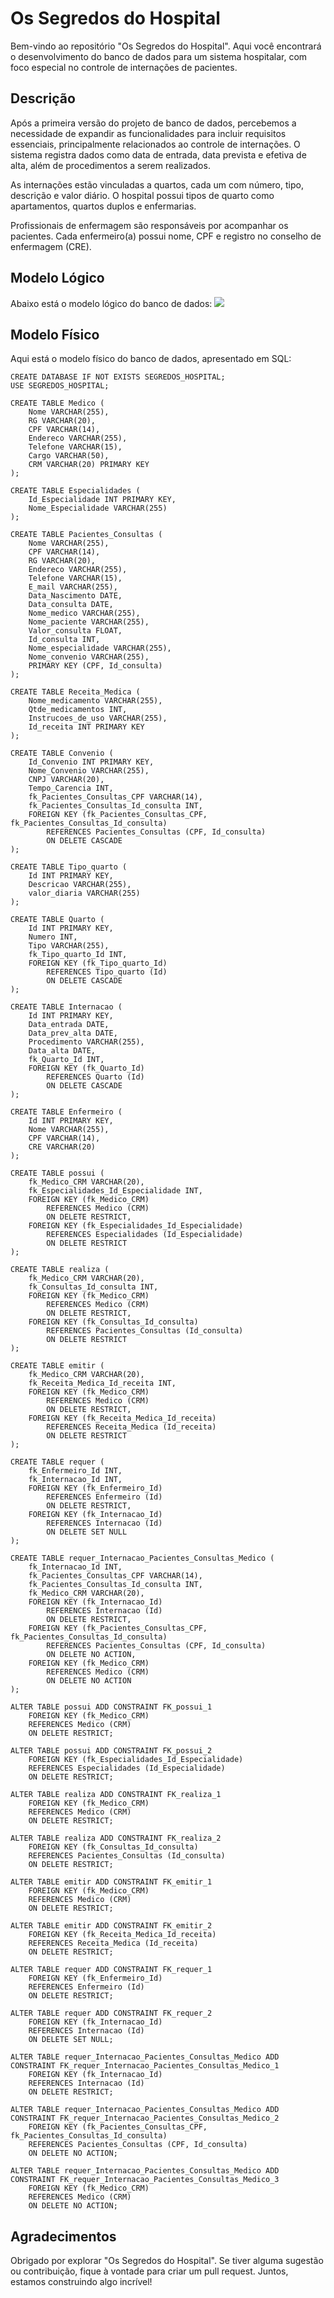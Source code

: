 # Os Segredos do Hospital

Bem-vindo ao repositório "Os Segredos do Hospital". Aqui você encontrará o desenvolvimento do banco de dados para um sistema hospitalar, com foco especial no controle de internações de pacientes.

## Descrição

Após a primeira versão do projeto de banco de dados, percebemos a necessidade de expandir as funcionalidades para incluir requisitos essenciais, principalmente relacionados ao controle de internações. O sistema registra dados como data de entrada, data prevista e efetiva de alta, além de procedimentos a serem realizados.

As internações estão vinculadas a quartos, cada um com número, tipo, descrição e valor diário. O hospital possui tipos de quarto como apartamentos, quartos duplos e enfermarias.

Profissionais de enfermagem são responsáveis por acompanhar os pacientes. Cada enfermeiro(a) possui nome, CPF e registro no conselho de enfermagem (CRE).

## Modelo Lógico

Abaixo está o modelo lógico do banco de dados:
<img src="https://github.com/AlG1601/Os-Segredos-do-Hospital/blob/main/img%20Modelo%20Conceitual%20-%20Os%20Segredos%20do%20Hospital.png" />

## Modelo Físico
Aqui está o modelo físico do banco de dados, apresentado em SQL:
``` MySQL
CREATE DATABASE IF NOT EXISTS SEGREDOS_HOSPITAL;
USE SEGREDOS_HOSPITAL;

CREATE TABLE Medico (
    Nome VARCHAR(255),
    RG VARCHAR(20),
    CPF VARCHAR(14),
    Endereco VARCHAR(255),
    Telefone VARCHAR(15),
    Cargo VARCHAR(50),
    CRM VARCHAR(20) PRIMARY KEY
);

CREATE TABLE Especialidades (
    Id_Especialidade INT PRIMARY KEY,
    Nome_Especialidade VARCHAR(255)
);

CREATE TABLE Pacientes_Consultas (
    Nome VARCHAR(255),
    CPF VARCHAR(14),
    RG VARCHAR(20),
    Endereco VARCHAR(255),
    Telefone VARCHAR(15),
    E_mail VARCHAR(255),
    Data_Nascimento DATE,
    Data_consulta DATE,
    Nome_medico VARCHAR(255),
    Nome_paciente VARCHAR(255),
    Valor_consulta FLOAT,
    Id_consulta INT,
    Nome_especialidade VARCHAR(255),
    Nome_convenio VARCHAR(255),
    PRIMARY KEY (CPF, Id_consulta)
);

CREATE TABLE Receita_Medica (
    Nome_medicamento VARCHAR(255),
    Qtde_medicamentos INT,
    Instrucoes_de_uso VARCHAR(255),
    Id_receita INT PRIMARY KEY
);

CREATE TABLE Convenio (
    Id_Convenio INT PRIMARY KEY,
    Nome_Convenio VARCHAR(255),
    CNPJ VARCHAR(20),
    Tempo_Carencia INT,
    fk_Pacientes_Consultas_CPF VARCHAR(14),
    fk_Pacientes_Consultas_Id_consulta INT,
    FOREIGN KEY (fk_Pacientes_Consultas_CPF, fk_Pacientes_Consultas_Id_consulta)
        REFERENCES Pacientes_Consultas (CPF, Id_consulta)
        ON DELETE CASCADE
);

CREATE TABLE Tipo_quarto (
    Id INT PRIMARY KEY,
    Descricao VARCHAR(255),
    valor_diaria VARCHAR(255)
);

CREATE TABLE Quarto (
    Id INT PRIMARY KEY,
    Numero INT,
    Tipo VARCHAR(255),
    fk_Tipo_quarto_Id INT,
    FOREIGN KEY (fk_Tipo_quarto_Id)
        REFERENCES Tipo_quarto (Id)
        ON DELETE CASCADE
);

CREATE TABLE Internacao (
    Id INT PRIMARY KEY,
    Data_entrada DATE,
    Data_prev_alta DATE,
    Procedimento VARCHAR(255),
    Data_alta DATE,
    fk_Quarto_Id INT,
    FOREIGN KEY (fk_Quarto_Id)
        REFERENCES Quarto (Id)
        ON DELETE CASCADE
);

CREATE TABLE Enfermeiro (
    Id INT PRIMARY KEY,
    Nome VARCHAR(255),
    CPF VARCHAR(14),
    CRE VARCHAR(20)
);

CREATE TABLE possui (
    fk_Medico_CRM VARCHAR(20),
    fk_Especialidades_Id_Especialidade INT,
    FOREIGN KEY (fk_Medico_CRM)
        REFERENCES Medico (CRM)
        ON DELETE RESTRICT,
    FOREIGN KEY (fk_Especialidades_Id_Especialidade)
        REFERENCES Especialidades (Id_Especialidade)
        ON DELETE RESTRICT
);

CREATE TABLE realiza (
    fk_Medico_CRM VARCHAR(20),
    fk_Consultas_Id_consulta INT,
    FOREIGN KEY (fk_Medico_CRM)
        REFERENCES Medico (CRM)
        ON DELETE RESTRICT,
    FOREIGN KEY (fk_Consultas_Id_consulta)
        REFERENCES Pacientes_Consultas (Id_consulta)
        ON DELETE RESTRICT
);

CREATE TABLE emitir (
    fk_Medico_CRM VARCHAR(20),
    fk_Receita_Medica_Id_receita INT,
    FOREIGN KEY (fk_Medico_CRM)
        REFERENCES Medico (CRM)
        ON DELETE RESTRICT,
    FOREIGN KEY (fk_Receita_Medica_Id_receita)
        REFERENCES Receita_Medica (Id_receita)
        ON DELETE RESTRICT
);

CREATE TABLE requer (
    fk_Enfermeiro_Id INT,
    fk_Internacao_Id INT,
    FOREIGN KEY (fk_Enfermeiro_Id)
        REFERENCES Enfermeiro (Id)
        ON DELETE RESTRICT,
    FOREIGN KEY (fk_Internacao_Id)
        REFERENCES Internacao (Id)
        ON DELETE SET NULL
);

CREATE TABLE requer_Internacao_Pacientes_Consultas_Medico (
    fk_Internacao_Id INT,
    fk_Pacientes_Consultas_CPF VARCHAR(14),
    fk_Pacientes_Consultas_Id_consulta INT,
    fk_Medico_CRM VARCHAR(20),
    FOREIGN KEY (fk_Internacao_Id)
        REFERENCES Internacao (Id)
        ON DELETE RESTRICT,
    FOREIGN KEY (fk_Pacientes_Consultas_CPF, fk_Pacientes_Consultas_Id_consulta)
        REFERENCES Pacientes_Consultas (CPF, Id_consulta)
        ON DELETE NO ACTION,
    FOREIGN KEY (fk_Medico_CRM)
        REFERENCES Medico (CRM)
        ON DELETE NO ACTION
);

ALTER TABLE possui ADD CONSTRAINT FK_possui_1
    FOREIGN KEY (fk_Medico_CRM)
    REFERENCES Medico (CRM)
    ON DELETE RESTRICT;

ALTER TABLE possui ADD CONSTRAINT FK_possui_2
    FOREIGN KEY (fk_Especialidades_Id_Especialidade)
    REFERENCES Especialidades (Id_Especialidade)
    ON DELETE RESTRICT;

ALTER TABLE realiza ADD CONSTRAINT FK_realiza_1
    FOREIGN KEY (fk_Medico_CRM)
    REFERENCES Medico (CRM)
    ON DELETE RESTRICT;

ALTER TABLE realiza ADD CONSTRAINT FK_realiza_2
    FOREIGN KEY (fk_Consultas_Id_consulta)
    REFERENCES Pacientes_Consultas (Id_consulta)
    ON DELETE RESTRICT;

ALTER TABLE emitir ADD CONSTRAINT FK_emitir_1
    FOREIGN KEY (fk_Medico_CRM)
    REFERENCES Medico (CRM)
    ON DELETE RESTRICT;

ALTER TABLE emitir ADD CONSTRAINT FK_emitir_2
    FOREIGN KEY (fk_Receita_Medica_Id_receita)
    REFERENCES Receita_Medica (Id_receita)
    ON DELETE RESTRICT;

ALTER TABLE requer ADD CONSTRAINT FK_requer_1
    FOREIGN KEY (fk_Enfermeiro_Id)
    REFERENCES Enfermeiro (Id)
    ON DELETE RESTRICT;

ALTER TABLE requer ADD CONSTRAINT FK_requer_2
    FOREIGN KEY (fk_Internacao_Id)
    REFERENCES Internacao (Id)
    ON DELETE SET NULL;

ALTER TABLE requer_Internacao_Pacientes_Consultas_Medico ADD CONSTRAINT FK_requer_Internacao_Pacientes_Consultas_Medico_1
    FOREIGN KEY (fk_Internacao_Id)
    REFERENCES Internacao (Id)
    ON DELETE RESTRICT;

ALTER TABLE requer_Internacao_Pacientes_Consultas_Medico ADD CONSTRAINT FK_requer_Internacao_Pacientes_Consultas_Medico_2
    FOREIGN KEY (fk_Pacientes_Consultas_CPF, fk_Pacientes_Consultas_Id_consulta)
    REFERENCES Pacientes_Consultas (CPF, Id_consulta)
    ON DELETE NO ACTION;

ALTER TABLE requer_Internacao_Pacientes_Consultas_Medico ADD CONSTRAINT FK_requer_Internacao_Pacientes_Consultas_Medico_3
    FOREIGN KEY (fk_Medico_CRM)
    REFERENCES Medico (CRM)
    ON DELETE NO ACTION;
```

## Agradecimentos
Obrigado por explorar "Os Segredos do Hospital". Se tiver alguma sugestão ou contribuição, fique à vontade para criar um pull request. Juntos, estamos construindo algo incrível!
